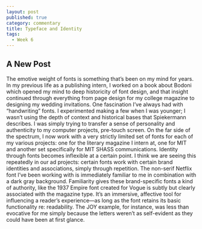 ```yaml
---
layout: post
published: true
category: commentary
title: Typeface and Identity
tags:
  - Week 6
---
```

## A New Post

The emotive weight of fonts is something that’s been on my mind for years. In my previous life as a publishing intern, I worked on a book about Bodoni which opened my mind to deep historicity of font design, and that insight continued through everything from page design for my college magazine to designing my wedding invitations. One fascination I’ve always had with “handwriting” fonts. I experimented making a few when I was younger; I wasn’t using the depth of context and historical bases that Spiekermann describes. I was simply trying to transfer a sense of personality and authenticity to my computer projects, pre-touch screen. On the far side of the spectrum, I now work with a very strictly limited set of fonts for each of my various projects: one for the literary magazine I intern at, one for MIT and another set specifically for MIT SHASS communications. Identity through fonts becomes inflexible at a certain point. I think we are seeing this repeatedly in our ad projects: certain fonts work with certain brand identities and associations, simply through repetition. The non-serif Netflix font I’ve been working with is immediately familiar to me in combination with a dark gray background. Familiarity gives these brand-specific fonts a kind of authority, like the 1937 Empire font created for Vogue is subtly but clearly associated with the magazine type. It’s an immersive, affective tool for influencing a reader’s experience—as long as the font retains its basic functionality re: readability. The JOY example, for instance, was less than evocative for me simply because the letters weren’t as self-evident as they could have been at first glance.   
